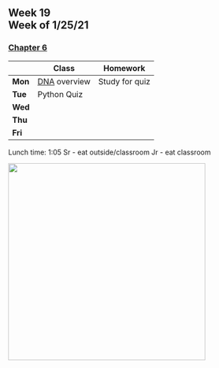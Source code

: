 <meta http-equiv="refresh" content="300"/>

## Week 19<br>Week of 1/25/21

### [Chapter 6](/ap/curriculum/6)

|         | Class | Homework |
| ------- | ----- | -------- |
| **Mon** | [DNA](https://cs50.harvard.edu/ap/2021/curriculum/x/psets/6/dna/) overview | Study for quiz |
| **Tue** | Python Quiz |  |
| **Wed** |       |          |
| **Thu** |       |          |
| **Fri** |       |          |

Lunch time: 1:05
Sr - eat outside/classroom
Jr - eat classroom

<img src="" alt="" height="400">

